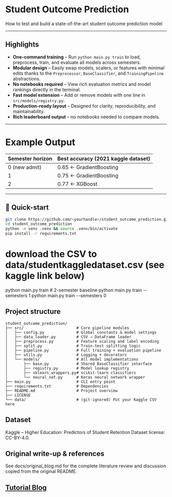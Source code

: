 # Student Outcome Prediction
How to test and build a state-of-the-art student outcome prediction model

---

## Highlights

* **One-command training** – Run `python main.py train` to load, preprocess, train, and evaluate all models across semesters.
* **Modular design** – Easily swap models, scalers, or features with minimal edits thanks to the `Preprocessor`, `BaseClassifier`, and `TrainingPipeline` abstractions.
* **No notebooks required** – View rich evaluation metrics and model rankings directly in the terminal.
* **Fast model extension** – Add or remove models with one line in `src/models/registry.py`.
* **Production-ready layout** – Designed for clarity, reproducibility, and maintainability.
* **Rich leaderboard output** – no notebooks needed to compare models.

---
# Example Output
| Semester horizon | Best accuracy (2021 kaggle dataset) |
|------------------|-------------------------------------|
| 0 (new admit)    | 0.65 ← GradientBoosting |
| 1                | 0.75 ← GradientBoosting |
| 2                | 0.77 ← XGBoost |

---

## 🚀 Quick-start

```bash
git clone https://github.com/<yourhandle>/student_outcome_prediction.git
cd student_outcome_prediction
python -m venv .venv && source .venv/bin/activate
pip install -r requirements.txt
```

# download the CSV to data/studentkaggledataset.csv (see kaggle link below)

python main.py train           # 2-semester baseline
python main.py train --semesters 1
python main.py train --semesters 0

## Project structure
```text
student_outcome_prediction/
├── src/                       # Core pipeline modules
│   ├── config.py              # Global constants & model settings
│   ├── data_loader.py         # CSV → DataFrame loader
│   ├── preprocess.py          # Feature scaling and label encoding
│   ├── split.py               # Train-test splitting logic
│   ├── pipeline.py            # Full training + evaluation pipeline
│   ├── utils.py               # Logging + decorators
│   └── models/                # All model implementations
│       ├── base.py            # Shared BaseClassifier interface
│       ├── registry.py        # Model lookup registry
│       ├── sklearn_wrappers.py# scikit-learn classifiers
│       └── neural_net.py      # Keras neural network wrapper
├── main.py                    # CLI entry point
├── requirements.txt           # Dependencies
├── README.md                  # Project overview
├── LICENSE
└── data/                      # (git-ignored) Put your Kaggle CSV here
```

## Dataset
Kaggle – Higher Education: Predictors of Student Retention
Dataset license: CC-BY-4.0.

##  Original write-up & references
See docs/original_blog.md for the complete literature review and discussion copied from the original README.



## [Tutorial Blog](https://medium.com/@Jake_2287/student-outcome-prediction-36702de0f4a3)
